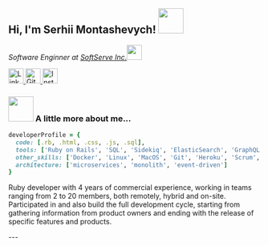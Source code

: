 

<h2> Hi, I'm Serhii Montashevych! <img src="https://github.com/user-attachments/assets/61576922-2da3-4fec-b984-6dc05c96295b" width="50"></h2>
<p><em>Software Enginner at <a href="https://www.softserveinc.com/">SoftServe Inc.</a><img src="https://media.giphy.com/media/WUlplcMpOCEmTGBtBW/giphy.gif" width="30"> 
</em></p>

<a href="https://www.linkedin.com/in/serhii-montashevych/">
    <img src="https://github.com/user-attachments/assets/0fe5d692-2853-4b8b-9152-0c52b8a4c8b9" alt="Linkedin" width="30">
</a>
<a href="https://github.com/montashevych">
    <img src="https://github.com/user-attachments/assets/3db1bbe9-9496-404a-8e31-ad7281d659ee" alt="GitHub" width="30">
</a>
<a href="https://www.instagram.com/serhii.montashevych">
    <img src="https://github.com/user-attachments/assets/94d5ef88-75e9-4bd6-a7f4-6c8dbbf9d752" alt="Instagram" width="30">
</a>


### <img src="https://github.com/user-attachments/assets/480b9d5d-fc69-41ed-acd2-b115520b88af" width="50"> A little more about me...  

```ruby
developerProfile = {
  code: [.rb, .html, .css, .js, .sql],
  tools: ['Ruby on Rails', 'SQL', 'Sidekiq', 'ElasticSearch', 'GraphQL', 'RSpec', 'Redis', 'Kafka', 'Stripe'],
  other_skills: ['Docker', 'Linux', 'MacOS', 'Git', 'Heroku', 'Scrum', 'TDD/BDD']
  architecture: ['microservices', 'monolith', 'event-driven']  
}
```
<p>
  Ruby developer with 4 years of commercial experience, working in teams ranging from 2 to 20 members, both remotely, hybrid and on-site. 
  Participated in and also build the full development cycle, starting from gathering information from product owners and ending with the release of specific features and products.
</p>
---
